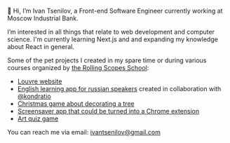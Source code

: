 👋 Hi, I’m Ivan Tsenilov, a Front-end Software Engineer currently working at Moscow Industrial Bank.

I’m interested in all things that relate to web development and computer science. I'm currently learning Next.js and and expanding my knowledge about React in general.

Some of the pet projects I created in my spare time or during various courses organized by [the Rolling Scopes School](https://rs.school/):
- [Louvre website](https://rolling-scopes-school.github.io/arantiryo-JSFE2021Q3/museum-dom/)
- [English learning app for russian speakers](https://rs-lang-team38.netlify.app/) created in collaboration with [@kondratio](https://github.com/kondratio)
- [Christmas game about decorating a tree](https://rolling-scopes-school.github.io/arantiryo-JSFE2021Q3/christmas-task)
- [Screensaver app that could be turned into a Chrome extension](https://rolling-scopes-school.github.io/arantiryo-JSFE2021Q3/momentum/)
- [Art quiz game](https://rolling-scopes-school.github.io/arantiryo-JSFE2021Q3/art-quiz/)

You can reach me via email: ivantsenilov@gmail.com
